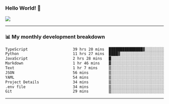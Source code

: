 ### Hello World! 👋

<a>
  <img align="center" src="https://github-readme-stats.vercel.app/api?username=megatunger&count_private=true&include_all_commits=true&bg_color=30,56CCF2,2F80ED&title_color=fff&text_color=fff" />
</a>

------
### 📊 My monthly development breakdown

<!--START_SECTION:waka-->

```txt
TypeScript                    39 hrs 20 mins  ███████████████▓░░░░░░░░░   63.31 %
Python                        11 hrs 27 mins  ████▓░░░░░░░░░░░░░░░░░░░░   18.45 %
JavaScript                    2 hrs 28 mins   █░░░░░░░░░░░░░░░░░░░░░░░░   03.98 %
Markdown                      1 hr 46 mins    ▓░░░░░░░░░░░░░░░░░░░░░░░░   02.86 %
Text                          1 hr 7 mins     ▒░░░░░░░░░░░░░░░░░░░░░░░░   01.81 %
JSON                          56 mins         ▒░░░░░░░░░░░░░░░░░░░░░░░░   01.53 %
YAML                          54 mins         ▒░░░░░░░░░░░░░░░░░░░░░░░░   01.45 %
Project Details               34 mins         ▒░░░░░░░░░░░░░░░░░░░░░░░░   00.92 %
.env file                     34 mins         ▒░░░░░░░░░░░░░░░░░░░░░░░░   00.92 %
Git                           29 mins         ▒░░░░░░░░░░░░░░░░░░░░░░░░   00.78 %
```

<!--END_SECTION:waka-->

------
